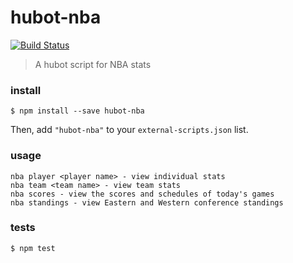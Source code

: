 # hubot-nba

[![Build Status](https://travis-ci.org/brandly/hubot-nba.svg?branch=master)](https://travis-ci.org/brandly/hubot-nba)

> A hubot script for NBA stats

### install

```shell
$ npm install --save hubot-nba
```

Then, add `"hubot-nba"` to your `external-scripts.json` list.

### usage

```
nba player <player name> - view individual stats
nba team <team name> - view team stats
nba scores - view the scores and schedules of today's games
nba standings - view Eastern and Western conference standings
```

### tests

```shell
$ npm test
```

